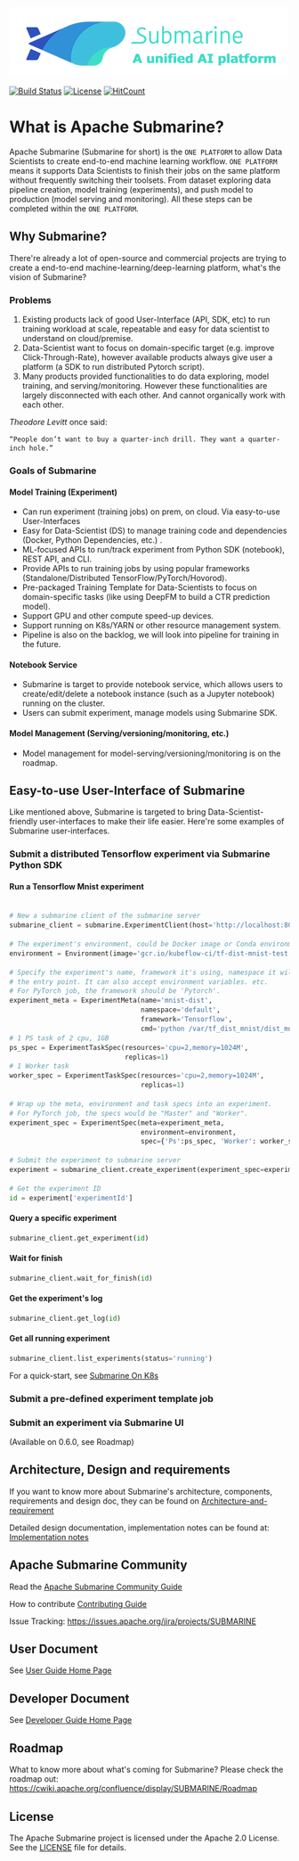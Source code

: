 <!---
  Licensed under the Apache License, Version 2.0 (the "License");
  you may not use this file except in compliance with the License.
  You may obtain a copy of the License at

   http://www.apache.org/licenses/LICENSE-2.0

  Unless required by applicable law or agreed to in writing, software
  distributed under the License is distributed on an "AS IS" BASIS,
  WITHOUT WARRANTIES OR CONDITIONS OF ANY KIND, either express or implied.
  See the License for the specific language governing permissions and
  limitations under the License. See accompanying LICENSE file.
-->



![color_logo_with_text](docs/assets/color_logo_with_text.png) 

[![Build Status](https://travis-ci.org/apache/submarine.svg?branch=master)](https://travis-ci.org/apache/submarine) [![License](https://img.shields.io/badge/license-Apache%202-4EB1BA.svg)](https://www.apache.org/licenses/LICENSE-2.0.html)  [![HitCount](http://hits.dwyl.io/apache/submarine.svg)](http://hits.dwyl.io/apache/submarine)

# What is Apache Submarine?

Apache Submarine (Submarine for short) is the `ONE PLATFORM` to allow Data Scientists to create end-to-end machine learning workflow. `ONE PLATFORM` means it supports Data Scientists to finish their jobs on the same platform without frequently switching their toolsets. From dataset exploring data pipeline creation, model training (experiments), and push model to production (model serving and monitoring). All these steps can be completed within the `ONE PLATFORM`.

## Why Submarine?

There're already a lot of open-source and commercial projects are trying to create a end-to-end machine-learning/deep-learning platform, what's the vision of Submarine?

### Problems

1) Existing products lack of good User-Interface (API, SDK, etc) to run training workload at scale, repeatable and easy for data scientist to understand on cloud/premise.
2) Data-Scientist want to focus on domain-specific target (e.g. improve Click-Through-Rate), however available products always give user a platform (a SDK to run distributed Pytorch script).
3) Many products provided functionalities to do data exploring, model training, and serving/monitoring. However these functionalities are largely disconnected with each other. And cannot organically work with each other.

_Theodore Levitt_ once said:

```
“People don’t want to buy a quarter-inch drill. They want a quarter-inch hole.”
```

### Goals of Submarine

#### Model Training (Experiment)

- Can run experiment (training jobs) on prem, on cloud. Via easy-to-use User-Interfaces
- Easy for Data-Scientist (DS) to manage training code and dependencies (Docker, Python Dependencies, etc.) .
- ML-focused APIs to run/track experiment from Python SDK (notebook), REST API, and CLI.
- Provide APIs to run training jobs by using popular frameworks (Standalone/Distributed TensorFlow/PyTorch/Hovorod).
- Pre-packaged Training Template for Data-Scientists to focus on domain-specific tasks (like using DeepFM to build a CTR prediction model).
- Support GPU and other compute speed-up devices.
- Support running on K8s/YARN or other resource management system.
- Pipeline is also on the backlog, we will look into pipeline for training in the future.

#### Notebook Service

- Submarine is target to provide notebook service, which allows users to create/edit/delete a notebook instance (such as a Jupyter notebook) running on the cluster.
- Users can submit experiment, manage models using Submarine SDK.

#### Model Management (Serving/versioning/monitoring, etc.)

- Model management for model-serving/versioning/monitoring is on the roadmap.

## Easy-to-use User-Interface of Submarine

Like mentioned above, Submarine is targeted to bring Data-Scientist-friendly user-interfaces to make their life easier. Here're some examples of Submarine user-interfaces.

### Submit a distributed Tensorflow experiment via Submarine Python SDK

#### Run a Tensorflow Mnist experiment
```python

# New a submarine client of the submarine server
submarine_client = submarine.ExperimentClient(host='http://localhost:8080')

# The experiment's environment, could be Docker image or Conda environment based
environment = Environment(image='gcr.io/kubeflow-ci/tf-dist-mnist-test:1.0')

# Specify the experiment's name, framework it's using, namespace it will run in,
# the entry point. It can also accept environment variables. etc.
# For PyTorch job, the framework should be 'Pytorch'.
experiment_meta = ExperimentMeta(name='mnist-dist',
                                 namespace='default',
                                 framework='Tensorflow',
                                 cmd='python /var/tf_dist_mnist/dist_mnist.py --train_steps=100')
# 1 PS task of 2 cpu, 1GB
ps_spec = ExperimentTaskSpec(resources='cpu=2,memory=1024M',
                             replicas=1)
# 1 Worker task
worker_spec = ExperimentTaskSpec(resources='cpu=2,memory=1024M',
                                 replicas=1)

# Wrap up the meta, environment and task specs into an experiment.
# For PyTorch job, the specs would be "Master" and "Worker".
experiment_spec = ExperimentSpec(meta=experiment_meta,
                                 environment=environment,
                                 spec={'Ps':ps_spec, 'Worker': worker_spec})

# Submit the experiment to submarine server
experiment = submarine_client.create_experiment(experiment_spec=experiment_spec)

# Get the experiment ID
id = experiment['experimentId']

```

#### Query a specific experiment
```python
submarine_client.get_experiment(id)
```

#### Wait for finish

```python
submarine_client.wait_for_finish(id)
```

#### Get the experiment's log
```python
submarine_client.get_log(id)
```

#### Get all running experiment
```python
submarine_client.list_experiments(status='running')
```

For a quick-start, see [Submarine On K8s](docs/userdocs/k8s/README.md)


### Submit a pre-defined experiment template job

### Submit an experiment via Submarine UI

(Available on 0.6.0, see Roadmap)

## Architecture, Design and requirements

If you want to know more about Submarine's architecture, components, requirements and design doc, they can be found on [Architecture-and-requirement](docs/design/architecture-and-requirements.md)

Detailed design documentation, implementation notes can be found at: [Implementation notes](docs/design/implementation-notes.md)

## Apache Submarine Community

Read the [Apache Submarine Community Guide](./docs/community/README.md)

How to contribute [Contributing Guide](./docs/community/contributing.md)

Issue Tracking: https://issues.apache.org/jira/projects/SUBMARINE

## User Document

See [User Guide Home Page](docs/user-guide-home.md)

## Developer Document

See [Developer Guide Home Page](docs/development-guide-home.md)

## Roadmap

What to know more about what's coming for Submarine? Please check the roadmap out: https://cwiki.apache.org/confluence/display/SUBMARINE/Roadmap

## License

The Apache Submarine project is licensed under the Apache 2.0 License. See the [LICENSE](./LICENSE) file for details.
